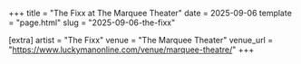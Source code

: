 +++
title = "The Fixx at The Marquee Theater"
date = 2025-09-06
template = "page.html"
slug = "2025-09-06-the-fixx"

[extra]
artist = "The Fixx"
venue = "The Marquee Theater"
venue_url = "https://www.luckymanonline.com/venue/marquee-theatre/"
+++
